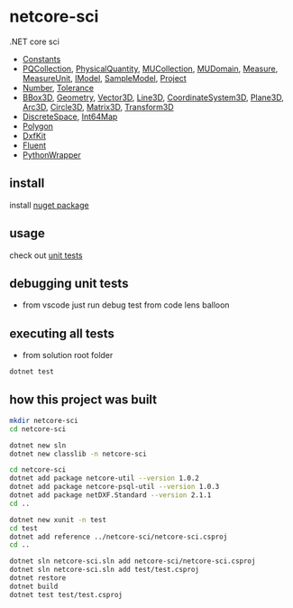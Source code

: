 # netcore-sci

.NET core sci

- [Constants](netcore-sci/Constants.cs)
- [PQCollection](netcore-sci/PQCollection.cs), [PhysicalQuantity](netcore-sci/PhysicalQuantity.cs), [MUCollection](netcore-sci/MUCollection.cs), [MUDomain](netcore-sci/MUDomain.cs), [Measure](netcore-sci/Measure.cs), [MeasureUnit](netcore-sci/MeasureUnit.cs), [IModel](netcore-sci/IModel.cs), [SampleModel](netcore-sci/SampleModel.cs), [Project](netcore-sci/Project.cs)
- [Number](netcore-sci/Number.cs), [Tolerance](netcore-sci/Tolerance.cs)
- [BBox3D](netcore-sci/BBox3D.cs), [Geometry](netcore-sci/Geometry.cs), [Vector3D](netcore-sci/Vector3D.cs), [Line3D](netcore-sci/Line3D.cs), [CoordinateSystem3D](netcore-sci/CoordinateSystem3D.cs), [Plane3D](netcore-sci/Plane3D.cs), [Arc3D](netcore-sci/Arc3D.cs), [Circle3D](netcore-sci/Circle3D.cs), [Matrix3D](netcore-sci/Matrix3D.cs), [Transform3D](netcore-sci/Transform3D.cs)
- [DiscreteSpace](netcore-sci/DiscreteSpace.cs), [Int64Map](netcore-sci/Int64Map.cs)
- [Polygon](netcore-sci/Polygon.cs)
- [DxfKit](netcore-sci/DxfKit.cs)
- [Fluent](netcore-sci/Fluent.cs)
- [PythonWrapper](netcore-sci/PythonWrapper.cs)

## install

install [nuget package](https://www.nuget.org/packages/netcore-sci/)

## usage

check out [unit tests](test)

## debugging unit tests

- from vscode just run debug test from code lens balloon

## executing all tests

- from solution root folder

```sh
dotnet test
```

## how this project was built

```sh
mkdir netcore-sci
cd netcore-sci

dotnet new sln
dotnet new classlib -n netcore-sci

cd netcore-sci
dotnet add package netcore-util --version 1.0.2
dotnet add package netcore-psql-util --version 1.0.3
dotnet add package netDXF.Standard --version 2.1.1
cd ..

dotnet new xunit -n test
cd test
dotnet add reference ../netcore-sci/netcore-sci.csproj
cd ..

dotnet sln netcore-sci.sln add netcore-sci/netcore-sci.csproj
dotnet sln netcore-sci.sln add test/test.csproj 
dotnet restore
dotnet build
dotnet test test/test.csproj
```
